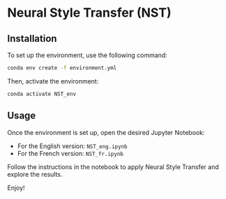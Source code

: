 # Neural Style Transfer (NST)

## Installation
To set up the environment, use the following command:
```sh
conda env create -f environment.yml
```
Then, activate the environment:
```sh
conda activate NST_env
```

## Usage
Once the environment is set up, open the desired Jupyter Notebook:
- For the English version: `NST_eng.ipynb`
- For the French version: `NST_fr.ipynb`

Follow the instructions in the notebook to apply Neural Style Transfer and explore the results.

Enjoy!

